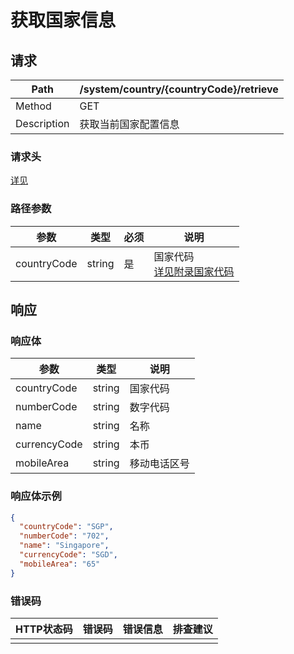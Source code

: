 # 获取国家信息

## 请求

| Path        | /system/country/{countryCode}/retrieve |
| ----------- | -------------------------------------- |
| Method      | GET                                    |
| Description | 获取当前国家配置信息                   |

### 请求头

[详见](../header.md)

### 路径参数

| 参数        | 类型   | 必须 | 说明                                                         |
| ----------- | ------ | ---- | ------------------------------------------------------------ |
| countryCode | string | 是   | 国家代码<br />[详见附录国家代码](../appendices/country_code.md) |

## 响应

### 响应体

| 参数         | 类型   | 说明         |
| ------------ | ------ | ------------ |
| countryCode  | string | 国家代码     |
| numberCode   | string | 数字代码     |
| name         | string | 名称         |
| currencyCode | string | 本币         |
| mobileArea   | string | 移动电话区号 |

### 响应体示例

```json
{
  "countryCode": "SGP",
  "numberCode": "702",
  "name": "Singapore",
  "currencyCode": "SGD",
  "mobileArea": "65"
}
```

### 错误码

| HTTP状态码 | 错误码 | 错误信息 | 排查建议 |
| ---------- | ------ | -------- | -------- |
|            |        |          |          |

